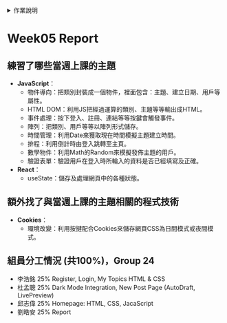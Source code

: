 <details>
<summary>作業說明</summary>

# 作業說明

## 實作演練
各組自行訂定主題進行實作演練 (可中途更改題目，只要合理就行)
- 練習當週上課的主題 20%
- 額外找的與當週上課的主題相關的程式技術 15%
- 將這些技術合併到實作演練的主題的合理性 15%

將諸多元件與技術放在一起顯得相當牽強，但在一定得用到的前提下，構思如何合理安排在同一網站中相當具有挑戰性。

## 作業繳交方式：

1. 在GitHub中建立一個Repository以你們的組別命名，如： Team03 。如：Web程式設計與應用 - 第三組 (中文Repo名稱無法使用)
2. 在GitHub中放一個HW_Report資料夾
3. 裡面放每一週的作業檔之外，還要放這一周做了什麼的Report，請依週次命名如：Week03.md

## 內容分三段
1. 練習了哪些當週上課的主題
2. 額外找了與當週上課的主題相關的程式技術
3. 組員分工情況 (共100%)，並清楚的標示你們是哪一組 (組別)
    - 王小明 25% html設計
    - 李小華 25% css設計
    - 王小美 15% 不知道
    - 吳名式 35% html+CSS救火

內容包含當周做的內容，以上講的當週上課的主題及額外找了與當週上課的主題相關的程式技術都必須實做在專案之中並commit進去。

每週上傳該周最後一次commit的網址，ex: https://github.com/shiunyi71/Web_APP_HW/commit/643101979cd8b6304310b75f85e0f8c8ef9c6b2f

※請加老師及助教的帳號進Collaborator: shiunyi71@gmail.com, annie8528@gmail.com
</details>

# Week05 Report

## 練習了哪些當週上課的主題
- **JavaScript**：
    - 物件導向：把類別封裝成一個物件，裡面包含：主題、建立日期、用戶等屬性。
    - HTML DOM：利用JS把經過運算的類別、主題等等輸出成HTML。
    - 事件處理：按下登入、註冊、連結等等按鍵會觸發事件。
    - 陣列：把類別、用戶等等以陣列形式儲存。
    - 時間管理：利用Date來獲取現在時間模擬主題建立時間。
    - 排程：利用倒計時由登入跳轉至主頁。
    - 數學物件：利用Math的Random來模擬發佈主題的用戶。
    - 驗證表單：驗證用戶在登入時所輪入的資料是否已經填寫及正確。
- **React**：
    - useState：儲存及處理網頁中的各種狀態。

## 額外找了與當週上課的主題相關的程式技術
- **Cookies**：
    - 環境改變：利用按揵配合Cookies來儲存網頁CSS為日間模式或夜間模式。

## 組員分工情況 (共100%)，Group 24
- 李浩銘 25% Register, Login, My Topics HTML & CSS
- 杜孟聰 25% Dark Mode Integration, New Post Page (AutoDraft, LivePreview)
- 邱志偉 25% Homepage: HTML, CSS, JacaScript
- 劉晧安 25% Report
